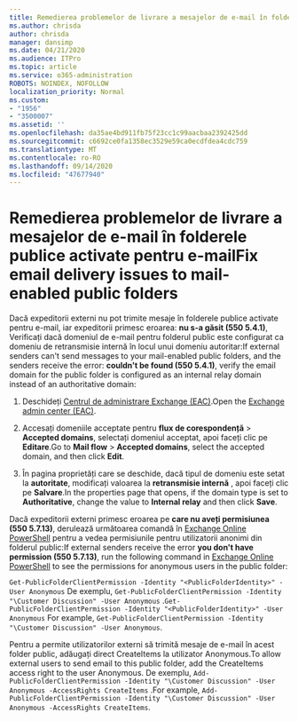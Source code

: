 ```yaml
---
title: Remedierea problemelor de livrare a mesajelor de e-mail în folderele publice activate pentru e-mail
ms.author: chrisda
author: chrisda
manager: dansimp
ms.date: 04/21/2020
ms.audience: ITPro
ms.topic: article
ms.service: o365-administration
ROBOTS: NOINDEX, NOFOLLOW
localization_priority: Normal
ms.custom:
- "1956"
- "3500007"
ms.assetid: ''
ms.openlocfilehash: da35ae4bd911fb75f23cc1c99aacbaa2392425dd
ms.sourcegitcommit: c6692ce0fa1358ec3529e59ca0ecdfdea4cdc759
ms.translationtype: MT
ms.contentlocale: ro-RO
ms.lasthandoff: 09/14/2020
ms.locfileid: "47677940"
---
```

# <a name="fix-email-delivery-issues-to-mail-enabled-public-folders"></a><span data-ttu-id="193fd-102">Remedierea problemelor de livrare a mesajelor de e-mail în folderele publice activate pentru e-mail</span><span class="sxs-lookup"><span data-stu-id="193fd-102">Fix email delivery issues to mail-enabled public folders</span></span>

<span data-ttu-id="193fd-103">Dacă expeditorii externi nu pot trimite mesaje în folderele publice activate pentru e-mail, iar expeditorii primesc eroarea: **nu s-a găsit (550 5.4.1)**, Verificați dacă domeniul de e-mail pentru folderul public este configurat ca domeniu de retransmisie internă în locul unui domeniu autoritar:</span><span class="sxs-lookup"><span data-stu-id="193fd-103">If external senders can't send messages to your mail-enabled public folders, and the senders receive the error: **couldn't be found (550 5.4.1)**, verify the email domain for the public folder is configured as an internal relay domain instead of an authoritative domain:</span></span>

1. <span data-ttu-id="193fd-104">Deschideți [Centrul de administrare Exchange (EAC)](https://docs.microsoft.com/Exchange/exchange-admin-center).</span><span class="sxs-lookup"><span data-stu-id="193fd-104">Open the [Exchange admin center (EAC)](https://docs.microsoft.com/Exchange/exchange-admin-center).</span></span>

2. <span data-ttu-id="193fd-105">Accesați domeniile acceptate pentru **flux de corespondență** \> **Accepted domains**, selectați domeniul acceptat, apoi faceți clic pe **Editare**.</span><span class="sxs-lookup"><span data-stu-id="193fd-105">Go to **Mail flow** \> **Accepted domains**, select the accepted domain, and then click **Edit**.</span></span>

3. <span data-ttu-id="193fd-106">În pagina proprietăți care se deschide, dacă tipul de domeniu este setat la **autoritate**, modificați valoarea la **retransmisie internă** , apoi faceți clic pe **Salvare**.</span><span class="sxs-lookup"><span data-stu-id="193fd-106">In the properties page that opens, if the domain type is set to **Authoritative**, change the value to **Internal relay** and then click **Save**.</span></span>

<span data-ttu-id="193fd-107">Dacă expeditorii externi primesc eroarea pe **care nu aveți permisiunea (550 5.7.13)**, derulează următoarea comandă în [Exchange Online PowerShell](https://docs.microsoft.com/powershell/exchange/exchange-online/connect-to-exchange-online-powershell/connect-to-exchange-online-powershell) pentru a vedea permisiunile pentru utilizatorii anonimi din folderul public:</span><span class="sxs-lookup"><span data-stu-id="193fd-107">If external senders receive the error **you don't have permission (550 5.7.13)**, run the following command in [Exchange Online PowerShell](https://docs.microsoft.com/powershell/exchange/exchange-online/connect-to-exchange-online-powershell/connect-to-exchange-online-powershell) to see the permissions for anonymous users in the public folder:</span></span>

<span data-ttu-id="193fd-108">`Get-PublicFolderClientPermission -Identity "<PublicFolderIdentity>" -User Anonymous` De exemplu, `Get-PublicFolderClientPermission -Identity "\Customer Discussion" -User Anonymous` .</span><span class="sxs-lookup"><span data-stu-id="193fd-108">`Get-PublicFolderClientPermission -Identity "<PublicFolderIdentity>" -User Anonymous` For example, `Get-PublicFolderClientPermission -Identity "\Customer Discussion" -User Anonymous`.</span></span>

<span data-ttu-id="193fd-109">Pentru a permite utilizatorilor externi să trimită mesaje de e-mail în acest folder public, adăugați direct CreateItems la utilizator Anonymous.</span><span class="sxs-lookup"><span data-stu-id="193fd-109">To allow external users to send email to this public folder, add the CreateItems access right to the user Anonymous.</span></span> <span data-ttu-id="193fd-110">De exemplu, `Add-PublicFolderClientPermission -Identity "\Customer Discussion" -User Anonymous -AccessRights CreateItems` .</span><span class="sxs-lookup"><span data-stu-id="193fd-110">For example, `Add-PublicFolderClientPermission -Identity "\Customer Discussion" -User Anonymous -AccessRights CreateItems`.</span></span>
